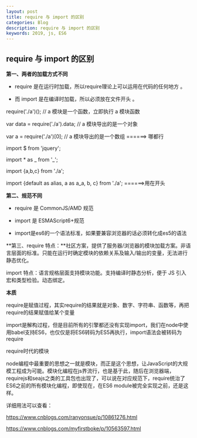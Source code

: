 ```yaml
---
layout: post
title: require 与 import 的区别
categories: Blog
description: require 与 import 的区别
keywords: 2019, js, ES6
---
```

##  **require 与 import 的区别** 

**第一、两者的加载方式不同**

+ require 是在运行时加载，所以require理论上可以运用在代码的任何地方 。

+ 而 import 是在编译时加载，所以必须放在文件开头 。

require('./a')(); // a 模块是一个函数，立即执行 a 模块函数

var data = require('./a').data; // a 模块导出的是一个对象

var a = require('./a')[0]; // a 模块导出的是一个数组 ======> 哪都行

import $ from 'jquery';

import * as _ from '_';

import {a,b,c} from './a';

import {default as alias, a as a_a, b, c} from './a'; ======>用在开头

**第二、规范不同**

+ require 是 CommonJS/AMD 规范

+ import 是 ESMAScript6+规范

+ import是es6的一个语法标准，如果要兼容浏览器的话必须转化成es5的语法 

**第三、require 特点：**社区方案，提供了服务器/浏览器的模块加载方案。非语言层面的标准。只能在运行时确定模块的依赖关系及输入/输出的变量，无法进行静态优化。

import 特点：语言规格层面支持模块功能。支持编译时静态分析，便于 JS 引入宏和类型检验。动态绑定。

**本质**

require是赋值过程，其实require的结果就是对象、数字、字符串、函数等，再把require的结果赋值给某个变量

import是解构过程，但是目前所有的引擎都还没有实现import，我们在node中使用babel支持ES6，也仅仅是将ES6转码为ES5再执行，import语法会被转码为require

require时代的模块

node编程中最重要的思想之一就是模块，而正是这个思想，让JavaScript的大规模工程成为可能。模块化编程在js界流行，也是基于此，随后在浏览器端，requirejs和seajs之类的工具包也出现了，可以说在对应规范下，require统治了ES6之前的所有模块化编程，即使现在，在ES6 module被完全实现之前，还是这样。

 详细用法可以查看：

 https://www.cnblogs.com/ranyonsue/p/10861276.html 

 https://www.cnblogs.com/myfirstboke/p/10563597.html 